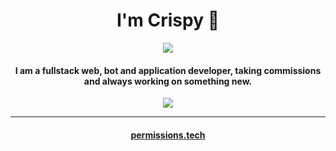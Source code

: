 
<h1 align="center">I'm Crispy 👋</h1> 
<p align="center">
    <img style="text-align: center" src="https://discord.c99.nl/widget/theme-4/522503261941661727.png">
</p>

<h4 align="center">I am a fullstack web, bot and application developer, taking commissions and always working on something new.<br></h4>

<p align="center">
    <img align="center" src="https://github-readme-stats.vercel.app/api?username=jackcrispy&show_icons=true&theme=synthwave">
</p>
<hr>
<h4 align="center"><a href='https://permissions.tech' target="_blank">permissions.tech</a><h4>
    
